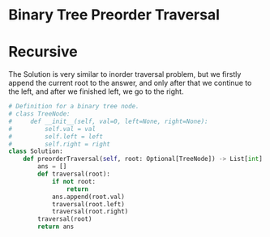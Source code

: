 # Binary Tree Preorder Traversal
# Recursive
The Solution is very similar to inorder traversal problem, but we firstly append the current root to the answer, and only after that we continue to the left, and after we finished left, we go to the right.
```python
# Definition for a binary tree node.
# class TreeNode:
#     def __init__(self, val=0, left=None, right=None):
#         self.val = val
#         self.left = left
#         self.right = right
class Solution:
    def preorderTraversal(self, root: Optional[TreeNode]) -> List[int]:
        ans = []
        def traversal(root):
            if not root:
                return
            ans.append(root.val)
            traversal(root.left)
            traversal(root.right)
        traversal(root)
        return ans
```
